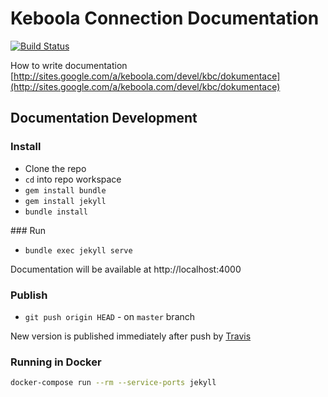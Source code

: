 # Keboola Connection Documentation

[![Build Status](https://travis-ci.org/keboola/connection-docs.svg?branch=master)](https://travis-ci.org/keboola/connection-docs)

How to write documentation [http://sites.google.com/a/keboola.com/devel/kbc/dokumentace](http://sites.google.com/a/keboola.com/devel/kbc/dokumentace)

## Documentation Development

### Install

* Clone the repo
* `cd` into repo workspace
* `gem install bundle`
* `gem install jekyll`
* `bundle install`

### Run

* `bundle exec jekyll serve`

Documentation will be available at http://localhost:4000


### Publish

* `git push origin HEAD` - on `master` branch

New version is published immediately after push by [Travis](https://travis-ci.org/keboola/connection-docs)

### Running in Docker

```bash
docker-compose run --rm --service-ports jekyll
```
